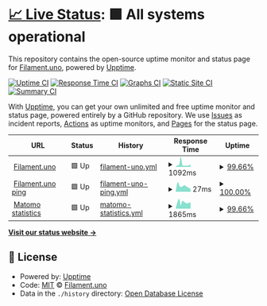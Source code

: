 # [📈 Live Status](https://Filament-uno.github.io/status): <!--live status--> **🟩 All systems operational**

This repository contains the open-source uptime monitor and status page for [Filament.uno](https://filament.uno), powered by [Upptime](https://github.com/upptime/upptime).

[![Uptime CI](https://github.com/Filament-uno/status/workflows/Uptime%20CI/badge.svg)](https://github.com/Filament-uno/status/actions?query=workflow%3A%22Uptime+CI%22)
[![Response Time CI](https://github.com/Filament-uno/status/workflows/Response%20Time%20CI/badge.svg)](https://github.com/Filament-uno/status/actions?query=workflow%3A%22Response+Time+CI%22)
[![Graphs CI](https://github.com/Filament-uno/status/workflows/Graphs%20CI/badge.svg)](https://github.com/Filament-uno/status/actions?query=workflow%3A%22Graphs+CI%22)
[![Static Site CI](https://github.com/Filament-uno/status/workflows/Static%20Site%20CI/badge.svg)](https://github.com/Filament-uno/status/actions?query=workflow%3A%22Static+Site+CI%22)
[![Summary CI](https://github.com/Filament-uno/status/workflows/Summary%20CI/badge.svg)](https://github.com/Filament-uno/status/actions?query=workflow%3A%22Summary+CI%22)

With [Upptime](https://upptime.js.org), you can get your own unlimited and free uptime monitor and status page, powered entirely by a GitHub repository. We use [Issues](https://github.com/Filament-uno/status/issues) as incident reports, [Actions](https://github.com/Filament-uno/status/actions) as uptime monitors, and [Pages](https://Filament-uno.github.io/status) for the status page.

<!--start: status pages-->
<!-- This summary is generated by Upptime (https://github.com/upptime/upptime) -->
<!-- Do not edit this manually, your changes will be overwritten -->
<!-- prettier-ignore -->
| URL | Status | History | Response Time | Uptime |
| --- | ------ | ------- | ------------- | ------ |
| <img alt="" src="https://favicons.githubusercontent.com/www.filament.uno" height="13"> [Filament.uno](https://www.filament.uno) | 🟩 Up | [filament-uno.yml](https://github.com/Filament-uno/status/commits/HEAD/history/filament-uno.yml) | <details><summary><img alt="Response time graph" src="./graphs/filament-uno/response-time-week.png" height="20"> 1092ms</summary><br><a href="https://Filament-uno.github.io/status/history/filament-uno"><img alt="Response time 994" src="https://img.shields.io/endpoint?url=https%3A%2F%2Fraw.githubusercontent.com%2FFilament-uno%2Fstatus%2FHEAD%2Fapi%2Ffilament-uno%2Fresponse-time.json"></a><br><a href="https://Filament-uno.github.io/status/history/filament-uno"><img alt="24-hour response time 1013" src="https://img.shields.io/endpoint?url=https%3A%2F%2Fraw.githubusercontent.com%2FFilament-uno%2Fstatus%2FHEAD%2Fapi%2Ffilament-uno%2Fresponse-time-day.json"></a><br><a href="https://Filament-uno.github.io/status/history/filament-uno"><img alt="7-day response time 1092" src="https://img.shields.io/endpoint?url=https%3A%2F%2Fraw.githubusercontent.com%2FFilament-uno%2Fstatus%2FHEAD%2Fapi%2Ffilament-uno%2Fresponse-time-week.json"></a><br><a href="https://Filament-uno.github.io/status/history/filament-uno"><img alt="30-day response time 742" src="https://img.shields.io/endpoint?url=https%3A%2F%2Fraw.githubusercontent.com%2FFilament-uno%2Fstatus%2FHEAD%2Fapi%2Ffilament-uno%2Fresponse-time-month.json"></a><br><a href="https://Filament-uno.github.io/status/history/filament-uno"><img alt="1-year response time 994" src="https://img.shields.io/endpoint?url=https%3A%2F%2Fraw.githubusercontent.com%2FFilament-uno%2Fstatus%2FHEAD%2Fapi%2Ffilament-uno%2Fresponse-time-year.json"></a></details> | <details><summary><a href="https://Filament-uno.github.io/status/history/filament-uno">99.66%</a></summary><a href="https://Filament-uno.github.io/status/history/filament-uno"><img alt="All-time uptime 99.78%" src="https://img.shields.io/endpoint?url=https%3A%2F%2Fraw.githubusercontent.com%2FFilament-uno%2Fstatus%2FHEAD%2Fapi%2Ffilament-uno%2Fuptime.json"></a><br><a href="https://Filament-uno.github.io/status/history/filament-uno"><img alt="24-hour uptime 100.00%" src="https://img.shields.io/endpoint?url=https%3A%2F%2Fraw.githubusercontent.com%2FFilament-uno%2Fstatus%2FHEAD%2Fapi%2Ffilament-uno%2Fuptime-day.json"></a><br><a href="https://Filament-uno.github.io/status/history/filament-uno"><img alt="7-day uptime 99.66%" src="https://img.shields.io/endpoint?url=https%3A%2F%2Fraw.githubusercontent.com%2FFilament-uno%2Fstatus%2FHEAD%2Fapi%2Ffilament-uno%2Fuptime-week.json"></a><br><a href="https://Filament-uno.github.io/status/history/filament-uno"><img alt="30-day uptime 99.66%" src="https://img.shields.io/endpoint?url=https%3A%2F%2Fraw.githubusercontent.com%2FFilament-uno%2Fstatus%2FHEAD%2Fapi%2Ffilament-uno%2Fuptime-month.json"></a><br><a href="https://Filament-uno.github.io/status/history/filament-uno"><img alt="1-year uptime 99.78%" src="https://img.shields.io/endpoint?url=https%3A%2F%2Fraw.githubusercontent.com%2FFilament-uno%2Fstatus%2FHEAD%2Fapi%2Ffilament-uno%2Fuptime-year.json"></a></details>
| <img alt="" src="https://favicons.githubusercontent.com/null" height="13"> [Filament.uno ping](filament.uno) | 🟩 Up | [filament-uno-ping.yml](https://github.com/Filament-uno/status/commits/HEAD/history/filament-uno-ping.yml) | <details><summary><img alt="Response time graph" src="./graphs/filament-uno-ping/response-time-week.png" height="20"> 27ms</summary><br><a href="https://Filament-uno.github.io/status/history/filament-uno-ping"><img alt="Response time 28" src="https://img.shields.io/endpoint?url=https%3A%2F%2Fraw.githubusercontent.com%2FFilament-uno%2Fstatus%2FHEAD%2Fapi%2Ffilament-uno-ping%2Fresponse-time.json"></a><br><a href="https://Filament-uno.github.io/status/history/filament-uno-ping"><img alt="24-hour response time 13" src="https://img.shields.io/endpoint?url=https%3A%2F%2Fraw.githubusercontent.com%2FFilament-uno%2Fstatus%2FHEAD%2Fapi%2Ffilament-uno-ping%2Fresponse-time-day.json"></a><br><a href="https://Filament-uno.github.io/status/history/filament-uno-ping"><img alt="7-day response time 27" src="https://img.shields.io/endpoint?url=https%3A%2F%2Fraw.githubusercontent.com%2FFilament-uno%2Fstatus%2FHEAD%2Fapi%2Ffilament-uno-ping%2Fresponse-time-week.json"></a><br><a href="https://Filament-uno.github.io/status/history/filament-uno-ping"><img alt="30-day response time 34" src="https://img.shields.io/endpoint?url=https%3A%2F%2Fraw.githubusercontent.com%2FFilament-uno%2Fstatus%2FHEAD%2Fapi%2Ffilament-uno-ping%2Fresponse-time-month.json"></a><br><a href="https://Filament-uno.github.io/status/history/filament-uno-ping"><img alt="1-year response time 28" src="https://img.shields.io/endpoint?url=https%3A%2F%2Fraw.githubusercontent.com%2FFilament-uno%2Fstatus%2FHEAD%2Fapi%2Ffilament-uno-ping%2Fresponse-time-year.json"></a></details> | <details><summary><a href="https://Filament-uno.github.io/status/history/filament-uno-ping">100.00%</a></summary><a href="https://Filament-uno.github.io/status/history/filament-uno-ping"><img alt="All-time uptime 100.00%" src="https://img.shields.io/endpoint?url=https%3A%2F%2Fraw.githubusercontent.com%2FFilament-uno%2Fstatus%2FHEAD%2Fapi%2Ffilament-uno-ping%2Fuptime.json"></a><br><a href="https://Filament-uno.github.io/status/history/filament-uno-ping"><img alt="24-hour uptime 100.00%" src="https://img.shields.io/endpoint?url=https%3A%2F%2Fraw.githubusercontent.com%2FFilament-uno%2Fstatus%2FHEAD%2Fapi%2Ffilament-uno-ping%2Fuptime-day.json"></a><br><a href="https://Filament-uno.github.io/status/history/filament-uno-ping"><img alt="7-day uptime 100.00%" src="https://img.shields.io/endpoint?url=https%3A%2F%2Fraw.githubusercontent.com%2FFilament-uno%2Fstatus%2FHEAD%2Fapi%2Ffilament-uno-ping%2Fuptime-week.json"></a><br><a href="https://Filament-uno.github.io/status/history/filament-uno-ping"><img alt="30-day uptime 100.00%" src="https://img.shields.io/endpoint?url=https%3A%2F%2Fraw.githubusercontent.com%2FFilament-uno%2Fstatus%2FHEAD%2Fapi%2Ffilament-uno-ping%2Fuptime-month.json"></a><br><a href="https://Filament-uno.github.io/status/history/filament-uno-ping"><img alt="1-year uptime 100.00%" src="https://img.shields.io/endpoint?url=https%3A%2F%2Fraw.githubusercontent.com%2FFilament-uno%2Fstatus%2FHEAD%2Fapi%2Ffilament-uno-ping%2Fuptime-year.json"></a></details>
| <img alt="" src="https://favicons.githubusercontent.com/null" height="13"> [Matomo statistics](site-stats.nl) | 🟩 Up | [matomo-statistics.yml](https://github.com/Filament-uno/status/commits/HEAD/history/matomo-statistics.yml) | <details><summary><img alt="Response time graph" src="./graphs/matomo-statistics/response-time-week.png" height="20"> 1865ms</summary><br><a href="https://Filament-uno.github.io/status/history/matomo-statistics"><img alt="Response time 2016" src="https://img.shields.io/endpoint?url=https%3A%2F%2Fraw.githubusercontent.com%2FFilament-uno%2Fstatus%2FHEAD%2Fapi%2Fmatomo-statistics%2Fresponse-time.json"></a><br><a href="https://Filament-uno.github.io/status/history/matomo-statistics"><img alt="24-hour response time 1824" src="https://img.shields.io/endpoint?url=https%3A%2F%2Fraw.githubusercontent.com%2FFilament-uno%2Fstatus%2FHEAD%2Fapi%2Fmatomo-statistics%2Fresponse-time-day.json"></a><br><a href="https://Filament-uno.github.io/status/history/matomo-statistics"><img alt="7-day response time 1865" src="https://img.shields.io/endpoint?url=https%3A%2F%2Fraw.githubusercontent.com%2FFilament-uno%2Fstatus%2FHEAD%2Fapi%2Fmatomo-statistics%2Fresponse-time-week.json"></a><br><a href="https://Filament-uno.github.io/status/history/matomo-statistics"><img alt="30-day response time 1767" src="https://img.shields.io/endpoint?url=https%3A%2F%2Fraw.githubusercontent.com%2FFilament-uno%2Fstatus%2FHEAD%2Fapi%2Fmatomo-statistics%2Fresponse-time-month.json"></a><br><a href="https://Filament-uno.github.io/status/history/matomo-statistics"><img alt="1-year response time 2016" src="https://img.shields.io/endpoint?url=https%3A%2F%2Fraw.githubusercontent.com%2FFilament-uno%2Fstatus%2FHEAD%2Fapi%2Fmatomo-statistics%2Fresponse-time-year.json"></a></details> | <details><summary><a href="https://Filament-uno.github.io/status/history/matomo-statistics">99.66%</a></summary><a href="https://Filament-uno.github.io/status/history/matomo-statistics"><img alt="All-time uptime 99.76%" src="https://img.shields.io/endpoint?url=https%3A%2F%2Fraw.githubusercontent.com%2FFilament-uno%2Fstatus%2FHEAD%2Fapi%2Fmatomo-statistics%2Fuptime.json"></a><br><a href="https://Filament-uno.github.io/status/history/matomo-statistics"><img alt="24-hour uptime 100.00%" src="https://img.shields.io/endpoint?url=https%3A%2F%2Fraw.githubusercontent.com%2FFilament-uno%2Fstatus%2FHEAD%2Fapi%2Fmatomo-statistics%2Fuptime-day.json"></a><br><a href="https://Filament-uno.github.io/status/history/matomo-statistics"><img alt="7-day uptime 99.66%" src="https://img.shields.io/endpoint?url=https%3A%2F%2Fraw.githubusercontent.com%2FFilament-uno%2Fstatus%2FHEAD%2Fapi%2Fmatomo-statistics%2Fuptime-week.json"></a><br><a href="https://Filament-uno.github.io/status/history/matomo-statistics"><img alt="30-day uptime 99.63%" src="https://img.shields.io/endpoint?url=https%3A%2F%2Fraw.githubusercontent.com%2FFilament-uno%2Fstatus%2FHEAD%2Fapi%2Fmatomo-statistics%2Fuptime-month.json"></a><br><a href="https://Filament-uno.github.io/status/history/matomo-statistics"><img alt="1-year uptime 99.76%" src="https://img.shields.io/endpoint?url=https%3A%2F%2Fraw.githubusercontent.com%2FFilament-uno%2Fstatus%2FHEAD%2Fapi%2Fmatomo-statistics%2Fuptime-year.json"></a></details>

<!--end: status pages-->

[**Visit our status website →**](https://Filament-uno.github.io/status)

## 📄 License

- Powered by: [Upptime](https://github.com/upptime/upptime)
- Code: [MIT](./LICENSE) © [Filament.uno](https://filament.uno)
- Data in the `./history` directory: [Open Database License](https://opendatacommons.org/licenses/odbl/1-0/)
